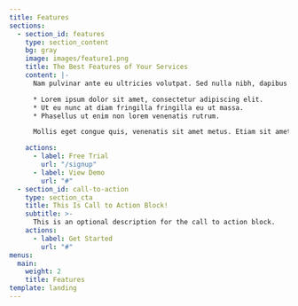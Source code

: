 ```yaml
---
title: Features
sections:
  - section_id: features
    type: section_content
    bg: gray
    image: images/feature1.png
    title: The Best Features of Your Services
    content: |-
      Nam pulvinar ante eu ultricies volutpat. Sed nulla nibh, dapibus sit amet cursus quis, fringilla nec sapien. Vestibulum imperdiet nunc bibendum consectetur lobortis.

      * Lorem ipsum dolor sit amet, consectetur adipiscing elit.
      * Ut eu nunc at diam fringilla fringilla eu ut massa.
      * Phasellus ut enim non lorem venenatis rutrum.

      Mollis eget congue quis, venenatis sit amet metus. Etiam sit amet tortor sed justo tempor condimentum.

    actions:
      - label: Free Trial
        url: "/signup"
      - label: View Demo
        url: "#"
  - section_id: call-to-action
    type: section_cta
    title: This Is Call to Action Block! 
    subtitle: >-
      This is an optional description for the call to action block.
    actions:
      - label: Get Started
        url: "#"
menus:
  main:
    weight: 2
    title: Features
template: landing
---
```

